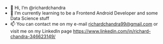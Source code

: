 - 👋 Hi, I’m @richardchandra
- 🌱 I’m currently learning to be a Frontend Android Developer and some Data Science stuff
- 📫 You can contact me on my e-mail <richardchandra99@gmail.com> or visit me on my LinkedIn page <https://www.linkedin.com/in/richard-chandra-346623149/>

<!---
richardchandra/richardchandra is a ✨ special ✨ repository because its `README.md` (this file) appears on your GitHub profile.
You can click the Preview link to take a look at your changes.
--->

